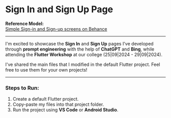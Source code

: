 # Sign In and Sign Up Page

**Reference Model:**  
[Simple Sign-in and Sign-up screens on Behance](https://www.behance.net/gallery/206995783/Simple-Sign-in-and-Sign-up-screens?tracking_source=search_projects|signup+screen&l=18)

---

I'm excited to showcase the **Sign In** and **Sign Up** pages I've developed through **prompt engineering** with the help of **ChatGPT** and **Bing**, while attending the **Flutter Workshop** at our college (25|09|2024 - 29|09|2024).

I've shared the main files that I modified in the default Flutter project. Feel free to use them for your own projects!

---

### Steps to Run:

1. Create a default Flutter project.
2. Copy-paste my files into that project folder.
3. Run the project using **VS Code** or **Android Studio**.
